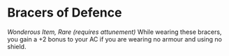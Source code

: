 # Bracers of Defence

*Wonderous Item, Rare (requires attunement)*
While wearing these bracers, you gain a +2 bonus to your AC if you are wearing no armour and using no shield.